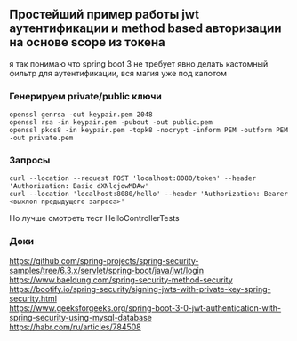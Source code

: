 ## Простейший пример работы jwt аутентификации и method based авторизации на основе scope из токена 
я так понимаю что spring boot 3 не требует явно делать кастомный фильтр для аутентификации,
вся магия уже под капотом
### Генерируем private/public ключи
```shell
openssl genrsa -out keypair.pem 2048
openssl rsa -in keypair.pem -pubout -out public.pem
openssl pkcs8 -in keypair.pem -topk8 -nocrypt -inform PEM -outform PEM -out private.pem
```
### Запросы
```shell
curl --location --request POST 'localhost:8080/token' --header 'Authorization: Basic dXNlcjowMDAw'
curl --location 'localhost:8080/hello' --header 'Authorization: Bearer <выхлоп предыдущего запроса>'
```
Но лучше смотреть тест HelloControllerTests 
### Доки 
<https://github.com/spring-projects/spring-security-samples/tree/6.3.x/servlet/spring-boot/java/jwt/login>  
<https://www.baeldung.com/spring-security-method-security>  
<https://bootify.io/spring-security/signing-jwts-with-private-key-spring-security.html>  
<https://www.geeksforgeeks.org/spring-boot-3-0-jwt-authentication-with-spring-security-using-mysql-database>  
<https://habr.com/ru/articles/784508>  

